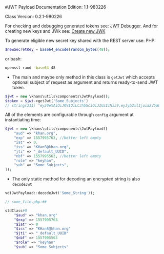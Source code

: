 #JWT Payload
Documentation Edition: 1.1-980226

Class Version: 0.2.1-980226

For checking and debugging generated tokens see:
[JWT Debugger](https://jwt.io/#debugger).
And for creating new keys and JWk see:
[Create new JWK](https://russelldavies.github.io/jwk-creator/)


To generate eligible new secret key shared with the REST server use:
PHP:

```php
$newSecretKey = base64_encode(random_bytes(48));
```

or bash:

```bash
openssl rand -base64 48
```

+ The main and maybe only method in this class is `getJwt` which accepts optional subject of request 
as argument and returns ready-to-send JWT token.
 
```php
$jwt = new \khans\utils\components\JwtPayload();
$token = $jwt->getJwt('Some Subjects')
// string(211) "eyJ0eXAiOiJKV1QiLCJhbGciOiJIUzI1NiJ9.eyJyb2xlIjoia2V5aGFuIiwiZXhwIjoxNTU3OTkzMzYwLCJuYmYiOjE1NTc5OTMxNjAsImF1ZCI6InBncmFkLmF1dC5hYy5pciIsInN1YiI6IlNvbWUgU3ViamVjdHMifQ.zQltZnVY4Sos4GY6S-EXEWsj3joz4O-oK6GTFHjECyo"
```

All of the elements are configurable through `config` argument at instantiating time:

```php
$jwt = new \khans\utils\components\JwtPayload([
	"aud" => "khan.org",
	"exp" => 1557995763, //better left empty
	"iat" => 0,
	"iss" => "KHanS@khan.org",
	"jti" => "_default_UUID",
	"nbf" => 1557995563, //better left empty
	"role" => "keyhan",
	"sub" => "Some Subjects",
]);
```

+ The only static method for decoding an encrypted string is also `decodeJwt`

```php
vd(JwtPayload::decodeJwt('Some_String'));

// some_file.php:##

stdClass#0
	"$aud" => "khan.org"
	"$exp" => 1557995763
	"$iat" => 0
	"$iss" => "KHanS@khan.org"
	"$jti" => "_default_UUID"
	"$nbf" => 1557995563
	"$role" => "keyhan"
	"$sub" => "Some Subjects"
```